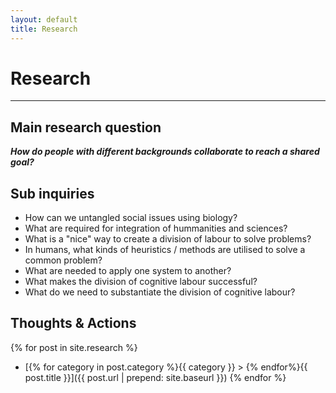 ```yaml
---
layout: default
title: Research
---
```

# Research
---
## Main research question
***How do people with different backgrounds collaborate to reach a shared goal?***

## Sub inquiries
- How can we untangled social issues using biology?
- What are required for integration of hummanities and sciences?
- What is a "nice" way to create a division of labour to solve problems?
- In humans, what kinds of heuristics / methods are utilised to solve a common problem?
- What are needed to apply one system to another?
- What makes the division of cognitive labour successful?
- What do we need to substantiate the division of cognitive labour?

## Thoughts & Actions
{% for post in site.research %}
- [{% for category in post.category %}{{ category }} > {% endfor%}{{ post.title }}]({{ post.url | prepend: site.baseurl }})
{% endfor %}
